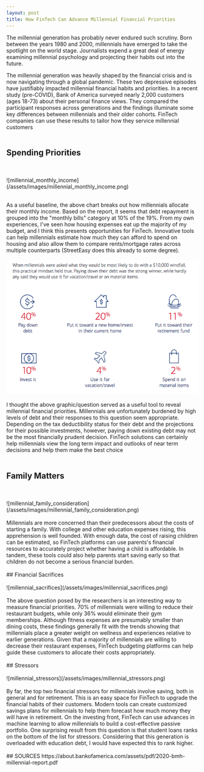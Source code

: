 ```yaml
---
layout: post
title: How FinTech Can Advance Millennial Financial Priorities
---
```

The millennial generation has probably never endured such scrutiny. Born between the years 1980 and 2000, millennials have emerged to take the spotlight on the world stage. Journalists expend a great deal of energy examining millennial psychology and projecting their habits out into the future.

The millennial generation was heavily shaped by the financial crisis and is now navigating through a global pandemic. These two depressive episodes have justifiably impacted millennial financial habits and priorities. In a recent study (pre-COVID), Bank of America surveyed nearly 2,000 customers (ages 18-73) about their personal finance views. They compared the participant responses across generations and the findings illuminate some key differences between millennials and their older cohorts. FinTech companies can use these results to tailor how they service millennial customers
<br/>
<br/>
## Spending Priorities
<br/>
<br/>
![millennial_monthly_income](/assets/images/millennial_monthly_income.png)
<br/>
<br/>

As a useful baseline, the above chart breaks out how millennials allocate their monthly income. Based on the report, it seems that debt repayment is grouped into the "monthly bills" category at 10% of the 19%. From my own experiences, I've seen how housing expenses eat up the majority of my budget, and I think this presents opportunities for FinTech. Innovative tools can help millennials estimate how much they can afford to spend on housing and also allow them to compare rents/mortgage rates across multiple counterparts (StreetEasy does this already to some degree).
<br/>
<br/>
![millennial_10000](/assets/images/millennial_10000.png)
<br/>
<br/>
I thought the above graphic/question served as a useful tool to reveal millennial financial priorities. Millennials are unfortunately burdened by high levels of debt and their responses to this question seem appropriate. Depending on the tax deductibility status for their debt and the projections for their possible investments, however, paying down existing debt may not be the most financially prudent decision. FinTech solutions can certainly help millennials view the long term impact and outlooks of near term decisions and help them make the best choice
<br/>
<br/>
## Family Matters
<br/>
<br/>
![millennial_family_consideration](/assets/images/millennial_family_consideration.png)
<br/>
<br/>
Millennials are more concerned than their predecessors about the costs of starting a family. With college and other education expenses rising, this apprehension is well founded. With enough data, the cost of raising children can be estimated, so FinTech platforms can use parents's financial resources to accurately project whether having a child is affordable. In tandem, these tools could also help parents start saving early so that children do not become a serious financial burden.
<br/>
<br/>
## Financial Sacrifices
<br/>
<br/>
![millennial_sacrifices](/assets/images/millennial_sacrifices.png)
<br/>
<br/>
The above question posed by the researchers is an interesting way to measure financial priorities. 70% of millennials were willing to reduce their restaurant budgets, while only 36% would eliminate their gym memberships. Although fitness expenses are presumably smaller than dining costs, these findings generally fit with the trends showing that millennials place a greater weight on wellness and experiences relative to earlier generations. Given that a majority of millennials are willing to decrease their restaurant expenses, FinTech budgeting platforms can help guide these customers to allocate their costs appropriately.
<br/>
<br/>
## Stressors
<br/>
<br/>
![millennial_stressors](/assets/images/millennial_stressors.png)
<br/>
<br/>
By far, the top two financial stressors for millennials involve saving, both in general and for retirement. This is an easy space for FinTech to upgrade the financial habits of their customers. Modern tools can create customized savings plans for millennials to help them forecast how much money they will have in retirement. On the investing front, FinTech can use advances in machine learning to allow millennials to build a cost-effective passive portfolio. One surprising result from this question is that student loans ranks on the bottom of the list for stressors. Considering that this generation is overloaded with education debt, I would have expected this to rank higher.
<br/>
<br/>
## SOURCES
https://about.bankofamerica.com/assets/pdf/2020-bmh-millennial-report.pdf
